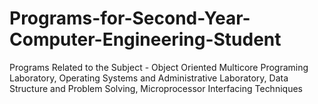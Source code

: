 # Programs-for-Second-Year-Computer-Engineering-Student
Programs Related to the Subject - Object Oriented Multicore Programing Laboratory, Operating Systems and Administrative Laboratory, Data Structure and Problem Solving, Microprocessor Interfacing Techniques
